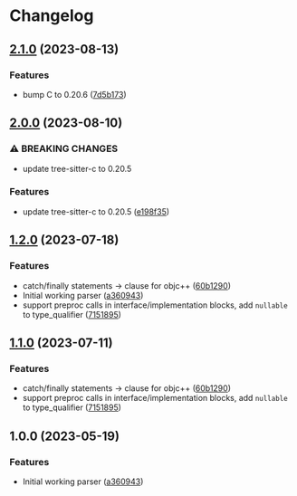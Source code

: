 # Changelog

## [2.1.0](https://github.com/amaanq/tree-sitter-objc/compare/v2.0.0...v2.1.0) (2023-08-13)


### Features

* bump C to 0.20.6 ([7d5b173](https://github.com/amaanq/tree-sitter-objc/commit/7d5b1733b9006b7d4388f097745c8e10e0c30a2a))

## [2.0.0](https://github.com/amaanq/tree-sitter-objc/compare/v1.2.0...v2.0.0) (2023-08-10)


### ⚠ BREAKING CHANGES

* update tree-sitter-c to 0.20.5

### Features

* update tree-sitter-c to 0.20.5 ([e198f35](https://github.com/amaanq/tree-sitter-objc/commit/e198f3579a95e81a0c83d080572a32c787c08afc))

## [1.2.0](https://github.com/amaanq/tree-sitter-objc/compare/v1.1.0...v1.2.0) (2023-07-18)


### Features

* catch/finally statements -&gt; clause for objc++ ([60b1290](https://github.com/amaanq/tree-sitter-objc/commit/60b129046cbae347a478515906c17ab095588ef8))
* Initial working parser ([a360943](https://github.com/amaanq/tree-sitter-objc/commit/a360943e0f108b7d0935924a4eb772ce1a6aaec7))
* support preproc calls in interface/implementation blocks, add `nullable` to type_qualifier ([7151895](https://github.com/amaanq/tree-sitter-objc/commit/7151895deea69a29a2f76964ddb2de04962412e9))

## [1.1.0](https://github.com/amaanq/tree-sitter-objc/compare/v1.0.0...v1.1.0) (2023-07-11)


### Features

* catch/finally statements -&gt; clause for objc++ ([60b1290](https://github.com/amaanq/tree-sitter-objc/commit/60b129046cbae347a478515906c17ab095588ef8))
* support preproc calls in interface/implementation blocks, add `nullable` to type_qualifier ([7151895](https://github.com/amaanq/tree-sitter-objc/commit/7151895deea69a29a2f76964ddb2de04962412e9))

## 1.0.0 (2023-05-19)


### Features

* Initial working parser ([a360943](https://github.com/amaanq/tree-sitter-objc/commit/a360943e0f108b7d0935924a4eb772ce1a6aaec7))
